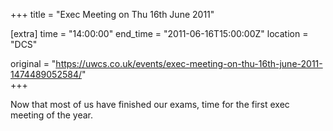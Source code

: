 +++
title = "Exec Meeting on Thu 16th June 2011"

[extra]
time = "14:00:00"
end_time = "2011-06-16T15:00:00Z"
location = "DCS"

original = "https://uwcs.co.uk/events/exec-meeting-on-thu-16th-june-2011-1474489052584/"    
+++

Now that most of us have finished our exams, time for the first exec meeting of the year.

